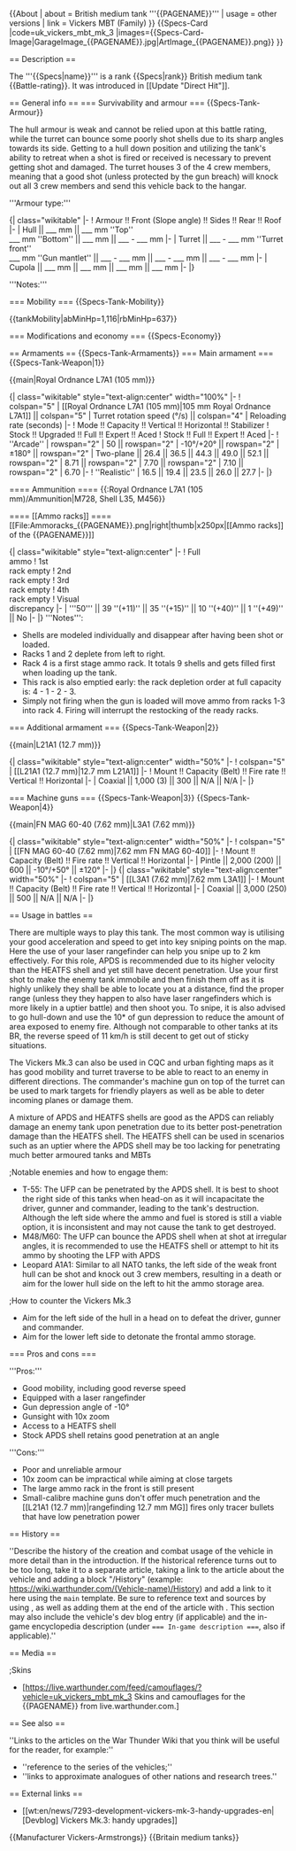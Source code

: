 {{About
| about = British medium tank '''{{PAGENAME}}'''
| usage = other versions
| link = Vickers MBT (Family)
}}
{{Specs-Card
|code=uk_vickers_mbt_mk_3
|images={{Specs-Card-Image|GarageImage_{{PAGENAME}}.jpg|ArtImage_{{PAGENAME}}.png}}
}}

== Description ==
<!-- ''In the description, the first part should be about the history of the creation and combat usage of the vehicle, as well as its key features. In the second part, tell the reader about the ground vehicle in the game. Insert a screenshot of the vehicle, so that if the novice player does not remember the vehicle by name, he will immediately understand what kind of vehicle the article is talking about.'' The text within these arrows are not to be deleted -->
The '''{{Specs|name}}''' is a rank {{Specs|rank}} British medium tank {{Battle-rating}}. It was introduced in [[Update "Direct Hit"]].

== General info ==
=== Survivability and armour ===
{{Specs-Tank-Armour}}
<!-- ''Describe armour protection. Note the most well protected and key weak areas. Appreciate the layout of modules as well as the number and location of crew members. Is the level of armour protection sufficient, is the placement of modules helpful for survival in combat? If necessary use a visual template to indicate the most secure and weak zones of the armour.'' The text within these arrows are not to be deleted -->
The hull armour is weak and cannot be relied upon at this battle rating, while the turret can bounce some poorly shot shells due to its sharp angles towards its side. Getting to a hull down position and utilizing the tank's ability to retreat when a shot is fired or received is necessary to prevent getting shot and damaged. The turret houses 3 of the 4 crew members, meaning that a good shot (unless protected by the gun breach) will knock out all 3 crew members and send this vehicle back to the hangar.

'''Armour type:''' <!-- The types of armour present on the vehicle and their general locations -->
<!-- Example: * Rolled homogeneous armour (Front, Side, Rear, Hull roof)
* Cast homogeneous armour (Turret, Transmission area) -->

{| class="wikitable"
|-
! Armour !! Front (Slope angle) !! Sides !! Rear !! Roof
|-
| Hull || ___ mm || ___ mm ''Top'' <br> ___ mm ''Bottom'' || ___ mm || ___ - ___ mm
|-
| Turret || ___ - ___ mm ''Turret front'' <br> ___ mm ''Gun mantlet'' || ___ - ___ mm || ___ - ___ mm || ___ - ___ mm
|-
| Cupola || ___ mm || ___ mm || ___ mm || ___ mm
|-
|}

'''Notes:''' <!-- Any additional notes which the user needs to be aware of -->
<!-- Example: * Suspension wheels are 20 mm thick, tracks are 30 mm thick, and torsion bars are 60 mm thick. -->

=== Mobility ===
{{Specs-Tank-Mobility}}
<!-- ''Write about the mobility of the ground vehicle. Estimate the specific power and manoeuvrability, as well as the maximum speed forwards and backwards.'' The text within these arrows are not to be deleted -->

{{tankMobility|abMinHp=1,116|rbMinHp=637}}

=== Modifications and economy ===
{{Specs-Economy}}

== Armaments ==
{{Specs-Tank-Armaments}}
=== Main armament ===
{{Specs-Tank-Weapon|1}}
<!-- ''Give the reader information about the characteristics of the main gun. Assess its effectiveness in a battle based on the reloading speed, ballistics and the power of shells. Do not forget about the flexibility of the fire, that is how quickly the cannon can be aimed at the target, open fire on it and aim at another enemy. Add a link to the main article on the gun: <code><nowiki>{{main|Name of the weapon}}</nowiki></code>. Describe in general terms the ammunition available for the main gun. Give advice on how to use them and how to fill the ammunition storage.'' The text within these arrows are not to be deleted -->
{{main|Royal Ordnance L7A1 (105 mm)}}

{| class="wikitable" style="text-align:center" width="100%"
|-
! colspan="5" | [[Royal Ordnance L7A1 (105 mm)|105 mm Royal Ordnance L7A1]] || colspan="5" | Turret rotation speed (°/s) || colspan="4" | Reloading rate (seconds)
|-
! Mode !! Capacity !! Vertical !! Horizontal !! Stabilizer
! Stock !! Upgraded !! Full !! Expert !! Aced
! Stock !! Full !! Expert !! Aced
|-
! ''Arcade''
| rowspan="2" | 50 || rowspan="2" | -10°/+20° || rowspan="2" | ±180° || rowspan="2" | Two-plane || 26.4 || 36.5 || 44.3 || 49.0 || 52.1 || rowspan="2" | 8.71 || rowspan="2" | 7.70 || rowspan="2" | 7.10 || rowspan="2" | 6.70
|-
! ''Realistic''
| 16.5 || 19.4 || 23.5 || 26.0 || 27.7
|-
|}

==== Ammunition ====
{{:Royal Ordnance L7A1 (105 mm)/Ammunition|M728, Shell L35, M456}}

==== [[Ammo racks]] ====
[[File:Ammoracks_{{PAGENAME}}.png|right|thumb|x250px|[[Ammo racks]] of the {{PAGENAME}}]]
<!-- '''Last updated: 2.9.0.33''' -->
{| class="wikitable" style="text-align:center"
|-
! Full<br>ammo
! 1st<br>rack empty
! 2nd<br>rack empty
! 3rd<br>rack empty
! 4th<br>rack empty
! Visual<br>discrepancy
|-
| '''50''' || 39&nbsp;''(+11)'' || 35&nbsp;''(+15)'' || 10&nbsp;''(+40)'' || 1&nbsp;''(+49)'' || No
|-
|}
'''Notes''':

* Shells are modeled individually and disappear after having been shot or loaded.
* Racks 1 and 2 deplete from left to right.
* Rack 4 is a first stage ammo rack. It totals 9 shells and gets filled first when loading up the tank.
* This rack is also emptied early: the rack depletion order at full capacity is: 4 - 1 - 2 - 3.
* Simply not firing when the gun is loaded will move ammo from racks 1-3 into rack 4. Firing will interrupt the restocking of the ready racks.

=== Additional armament ===
{{Specs-Tank-Weapon|2}}
<!-- ''Some tanks are armed with several guns in one or more turrets. Evaluate the additional weaponry and give advice on its use. Describe the ammunition available for additional weaponry. Give advice on about how to use them and how to fill the ammunition storage. If there is no additional weaponry remove this subsection.'' -->
{{main|L21A1 (12.7 mm)}}

{| class="wikitable" style="text-align:center" width="50%"
|-
! colspan="5" | [[L21A1 (12.7 mm)|12.7 mm L21A1]]
|-
! Mount !! Capacity (Belt) !! Fire rate !! Vertical !! Horizontal
|-
| Coaxial || 1,000 (3) || 300 || N/A || N/A
|-
|}

=== Machine guns ===
{{Specs-Tank-Weapon|3}}
{{Specs-Tank-Weapon|4}}
<!-- ''Offensive and anti-aircraft machine guns not only allow you to fight some aircraft but also are effective against lightly armoured vehicles. Evaluate machine guns and give recommendations on its use.'' The text within these arrows are not to be deleted -->
{{main|FN MAG 60-40 (7.62 mm)|L3A1 (7.62 mm)}}

{| class="wikitable" style="text-align:center" width="50%"
|-
! colspan="5" | [[FN MAG 60-40 (7.62 mm)|7.62 mm FN MAG 60-40]]
|-
! Mount !! Capacity (Belt) !! Fire rate !! Vertical !! Horizontal
|-
| Pintle || 2,000 (200) || 600 || -10°/+50° || ±120°
|-
|}
{| class="wikitable" style="text-align:center" width="50%"
|-
! colspan="5" | [[L3A1 (7.62 mm)|7.62 mm L3A1]]
|-
! Mount !! Capacity (Belt) !! Fire rate !! Vertical !! Horizontal
|-
| Coaxial || 3,000 (250) || 500 || N/A || N/A
|-
|}

== Usage in battles ==
<!-- ''Describe the tactics of playing in the vehicle, the features of using vehicles in the team and advice on tactics. Refrain from creating a "guide" - do not impose a single point of view but instead give the reader food for thought. Describe the most dangerous enemies and give recommendations on fighting them. If necessary, note the specifics of the game in different modes (AB, RB, SB).'' The text within these arrows are not to be deleted -->

There are multiple ways to play this tank. The most common way is utilising your good acceleration and speed to get into key sniping points on the map. Here the use of your laser rangefinder can help you snipe up to 2 km effectively. For this role, APDS is recommended due to its higher velocity than the HEATFS shell and yet still have decent penetration. Use your first shot to make the enemy tank immobile and then finish them off as it is highly unlikely they shall be able to locate you at a distance, find the proper range (unless they they happen to also have laser rangefinders which is more likely in a uptier battle) and then shoot you. To snipe, it is also advised to go hull-down and use the 10* of gun depression to reduce the amount of area exposed to enemy fire. Although not comparable to other tanks at its BR, the reverse speed of 11 km/h is still decent to get out of sticky situations.

The Vickers Mk.3 can also be used in CQC and urban fighting maps as it has good mobility and turret traverse to be able to react to an enemy in different directions. The commander's machine gun on top of the turret can be used to mark targets for friendly players as well as be able to deter incoming planes or damage them.

A mixture of APDS and HEATFS shells are good as the APDS can reliably damage an enemy tank upon penetration due to its better post-penetration damage than the HEATFS shell. The HEATFS shell can be used in scenarios such as an uptier where the APDS shell may be too lacking for penetrating much better armoured tanks and MBTs

;Notable enemies and how to engage them:

* T-55: The UFP can be penetrated by the APDS shell. It is best to shoot the right side of this tanks when head-on as it will incapacitate the driver, gunner and commander, leading to the tank's destruction. Although the left side where the ammo and fuel is stored is still a viable option, it is inconsistent and may not cause the tank to get destroyed.
* M48/M60: The UFP can bounce the APDS shell when at shot at irregular angles, it is recommended to use the HEATFS shell or attempt to hit its ammo by shooting the LFP with APDS
* Leopard A1A1: Similar to all NATO tanks, the left side of the weak front hull can be shot and knock out 3 crew members, resulting in a death or aim for the lower hull side on the left to hit the ammo storage area.

;How to counter the Vickers Mk.3

* Aim for the left side of the hull in a head on to defeat the driver, gunner and commander.
* Aim for the lower left side to detonate the frontal ammo storage.

=== Pros and cons ===
<!-- ''Summarise and briefly evaluate the vehicle in terms of its characteristics and combat effectiveness. Mark its pros and cons in a bulleted list. Try not to use more than 6 points for each of the characteristics. Avoid using categorical definitions such as "bad", "good" and the like - use substitutions with softer forms such as "inadequate" and "effective".'' The text within these arrows are not to be deleted -->

'''Pros:'''

* Good mobility, including good reverse speed
* Equipped with a laser rangefinder
* Gun depression angle of -10°
* Gunsight with 10x zoom
* Access to a HEATFS shell
* Stock APDS shell retains good penetration at an angle

'''Cons:'''

* Poor and unreliable armour
* 10x zoom can be impractical while aiming at close targets
* The large ammo rack in the front is still present
* Small-calibre machine guns don't offer much penetration and the [[L21A1 (12.7 mm)|rangefinding 12.7 mm MG]] fires only tracer bullets that have low penetration power

== History ==
<!-- ''Describe the history of the creation and combat usage of the vehicle in more detail than in the introduction. If the historical reference turns out to be too long, take it to a separate article, taking a link to the article about the vehicle and adding a block "/History" (example: <nowiki>https://wiki.warthunder.com/(Vehicle-name)/History</nowiki>) and add a link to it here using the <code>main</code> template. Be sure to reference text and sources by using <code><nowiki><ref></ref></nowiki></code>, as well as adding them at the end of the article with <code><nowiki><references /></nowiki></code>. This section may also include the vehicle's dev blog entry (if applicable) and the in-game encyclopedia description (under <code><nowiki>=== In-game description ===</nowiki></code>, also if applicable).'' -->
''Describe the history of the creation and combat usage of the vehicle in more detail than in the introduction. If the historical reference turns out to be too long, take it to a separate article, taking a link to the article about the vehicle and adding a block "/History" (example: <nowiki>https://wiki.warthunder.com/(Vehicle-name)/History</nowiki>) and add a link to it here using the <code>main</code> template. Be sure to reference text and sources by using <code><nowiki><ref></ref></nowiki></code>, as well as adding them at the end of the article with <code><nowiki><references /></nowiki></code>. This section may also include the vehicle's dev blog entry (if applicable) and the in-game encyclopedia description (under <code><nowiki>=== In-game description ===</nowiki></code>, also if applicable).''

== Media ==
<!-- ''Excellent additions to the article would be video guides, screenshots from the game, and photos.'' -->

;Skins

* [https://live.warthunder.com/feed/camouflages/?vehicle=uk_vickers_mbt_mk_3 Skins and camouflages for the {{PAGENAME}} from live.warthunder.com.]

== See also ==
<!-- ''Links to the articles on the War Thunder Wiki that you think will be useful for the reader, for example:''
* ''reference to the series of the vehicles;''
* ''links to approximate analogues of other nations and research trees.'' -->
''Links to the articles on the War Thunder Wiki that you think will be useful for the reader, for example:''

* ''reference to the series of the vehicles;''
* ''links to approximate analogues of other nations and research trees.''

== External links ==
<!-- ''Paste links to sources and external resources, such as:''
* ''topic on the official game forum;''
* ''other literature.'' -->

* [[wt:en/news/7293-development-vickers-mk-3-handy-upgrades-en|[Devblog] Vickers Mk.3: handy upgrades]]

{{Manufacturer Vickers-Armstrongs}}
{{Britain medium tanks}}